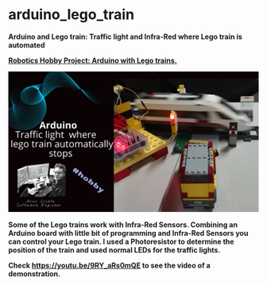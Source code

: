 # arduino_lego_train
<b>Arduino and Lego train: Traffic light and Infra-Red where Lego train is automated<b>

  <u>Robotics Hobby Project: Arduino with Lego trains. </u>
  

![alt text](https://github.com/arnocloete-za/arduino_lego_train/blob/master/lego_train_thumbnail.png?raw=true)


Some of the Lego trains work with Infra-Red Sensors. Combining an Arduino board with little bit of programming and Infra-Red Sensors you can control your Lego train. I used a Photoresistor to determine the position of the train and used normal LEDs for the traffic lights. 

Check https://youtu.be/9RY_aRs0mQE to see the video of a demonstration.
